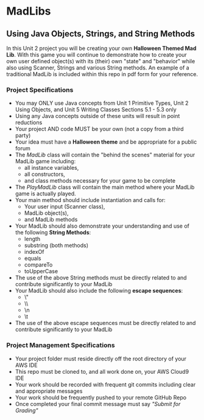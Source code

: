 # MadLibs
## Using Java Objects, Strings, and String Methods

In this Unit 2 project you will be creating your own **Halloween Themed Mad Lib**.
With this game you will continue to demonstrate how to create your own user defined object(s)
with its (their) own "state" and "behavior" while also using Scanner, Strings and various String methods.
An example of a traditional MadLib is included within this repo in pdf form for your reference.

### Project Specifications
  * You may ONLY use Java concepts from Unit 1 Primitive Types, Unit 2 Using Objects, and Unit 5 Writing Classes Sections 5.1 - 5.3 only
  * Using any Java concepts outside of these units will result in point reductions
  * Your project AND code MUST be your own (not a copy from a third party)
  * Your idea must have a **Halloween theme** and be appropriate for a public forum
  * The *MadLib* class will contain the "behind the scenes" material for your MadLib game including:
       * all instance variables,
       * all constructors,
       * and class methods necessary for your game to be complete
  * The *PlayMadLib* class will contain the main method where your MadLib game is actually played.
  * Your main method should include instantiation and calls for:
       * Your user input (Scanner class),
       * MadLib object(s),
       * and MadLib methods
  * Your MadLib should also demonstrate your understanding and use of the following **String Methods**:
       * length
       * substring (both methods)
       * indexOf
       * equals
       * compareTo
       * toUpperCase
  * The use of the above String methods must be directly related to and contribute significantly to your MadLib
  * Your MadLib should also include the following **escape sequences**:
       *  \\"
       *  \\\
       *  \n
       *  \t
  *  The use of the above escape sequences must be directly related to and contribute significantly to your MadLib




### Project Management Specifications
  * Your project folder must reside directly off the root directory of your AWS IDE
  * This repo must be cloned to, and all work done on, your AWS Cloud9 IDE  
  * Your work should be recorded with frequent git commits including clear and appropriate messages
  * Your work should be frequently pushed to your remote GitHub Repo
  * Once completed your final commit message must say *"Submit for Grading"*
